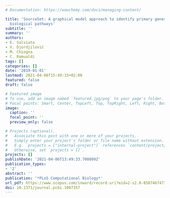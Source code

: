 ```yaml
---
# Documentation: https://wowchemy.com/docs/managing-content/

title: 'SourceSet: A graphical model approach to identify primary genes in perturbed
  biological pathways'
subtitle: ''
summary: ''
authors:
- E. Salviato
- V. Djordjilović
- M. Chiogna
- C. Romualdi
tags: []
categories: []
date: '2019-01-01'
lastmod: 2021-04-06T15:49:33+02:00
featured: false
draft: false

# Featured image
# To use, add an image named `featured.jpg/png` to your page's folder.
# Focal points: Smart, Center, TopLeft, Top, TopRight, Left, Right, BottomLeft, Bottom, BottomRight.
image:
  caption: ''
  focal_point: ''
  preview_only: false

# Projects (optional).
#   Associate this post with one or more of your projects.
#   Simply enter your project's folder or file name without extension.
#   E.g. `projects = ["internal-project"]` references `content/project/deep-learning/index.md`.
#   Otherwise, set `projects = []`.
projects: []
publishDate: '2021-04-06T13:49:33.700899Z'
publication_types:
- '2'
abstract: ''
publication: '*PLoS Computational Biology*'
url_pdf: https://www.scopus.com/inward/record.uri?eid=2-s2.0-85074674733&doi=10.1371%2fjournal.pcbi.1007357&partnerID=40&md5=d20d315345bffa7f3a39beae09599ab3
doi: 10.1371/journal.pcbi.1007357
---
```

